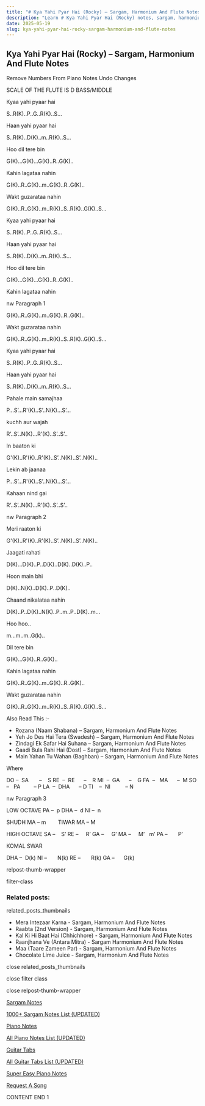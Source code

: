 ```yaml
---
title: "# Kya Yahi Pyar Hai (Rocky) – Sargam, Harmonium And Flute Notes"
description: "Learn # Kya Yahi Pyar Hai (Rocky) notes, sargam, harmonium notations and flute notes. Easy step-by-step tutorial for beginners."
date: 2025-05-19
slug: kya-yahi-pyar-hai-rocky-sargam-harmonium-and-flute-notes
---
```


## Kya Yahi Pyar Hai (Rocky) – Sargam, Harmonium And Flute Notes

Remove Numbers From Piano Notes
Undo Changes

SCALE OF THE FLUTE IS D BASS/MIDDLE

Kyaa yahi pyaar hai

S..R(K)..P..G..R(K)..S…

Haan yahi pyaar hai

S..R(K)..D(K)..m..R(K)..S…

Hoo dil tere bin

G(K)…G(K)…G(K)..R..G(K)..

Kahin lagataa nahin

G(K)..R..G(K)..m..G(K)..R..G(K)..

Wakt guzarataa nahin

G(K)..R..G(K)..m..R(K)..S..R(K)..G(K)..S…

Kyaa yahi pyaar hai

S..R(K)..P..G..R(K)..S…

Haan yahi pyaar hai

S..R(K)..D(K)..m..R(K)..S…

Hoo dil tere bin

G(K)…G(K)…G(K)..R..G(K)..

Kahin lagataa nahin

nw Paragraph 1

G(K)..R..G(K)..m..G(K)..R..G(K)..

Wakt guzarataa nahin

G(K)..R..G(K)..m..R(K)..S..R(K)..G(K)..S…

Kyaa yahi pyaar hai

S..R(K)..P..G..R(K)..S…

Haan yahi pyaar hai

S..R(K)..D(K)..m..R(K)..S…

Pahale main samajhaa

P…S’…R'(K)..S’..N(K)…S’…

kuchh aur wajah

R’..S’..N(K)…R'(K)..S’..S’..

In baaton ki

G'(K)..R'(K)..R'(K)..S’..N(K)..S’..N(K)..

Lekin ab jaanaa

P…S’…R'(K)..S’..N(K)…S’…

Kahaan nind gai

R’..S’..N(K)…R'(K)..S’..S’..

nw Paragraph 2

Meri raaton ki

G'(K)..R'(K)..R'(K)..S’..N(K)..S’..N(K)..

Jaagati rahati

D(K)…D(K)..P..D(K)..D(K)..D(K)..P..

Hoon main bhi

D(K)..N(K)..D(K)..P..D(K)..

Chaand nikalataa nahin

D(K)..P..D(K)..N(K)..P..m..P..D(K)..m…

Hoo hoo..

m…m..m..G(k)..

Dil tere bin

G(K)…G(K)..R..G(K)..

Kahin lagataa nahin

G(K)..R..G(K)..m..G(K)..R..G(K)..

Wakt guzarataa nahin

G(K)..R..G(K)..m..R(K)..S..R(K)..G(K)..S…

Also Read This :-

* Rozana (Naam Shabana) – Sargam, Harmonium And Flute Notes
* Yeh Jo Des Hai Tera (Swadesh) – Sargam, Harmonium And Flute Notes
* Zindagi Ek Safar Hai Suhana – Sargam, Harmonium And Flute Notes
* Gaadi Bula Rahi Hai (Dost) – Sargam, Harmonium And Flute Notes
* Main Yahan Tu Wahan (Baghban) – Sargam, Harmonium And Flute Notes

Where

DO –  SA       –    S
RE  –  RE      –    R
MI  –  GA      –    G
FA  –   MA      –  M
SO  –   PA         – P
LA  –  DHA      – D
TI    –  NI          – N

nw Paragraph 3

LOW OCTAVE
PA –  p
DHA –  d
NI –  n

SHUDH MA – m        TIWAR MA – M

HIGH OCTAVE
SA –    S’
RE –     R’
GA –     G’
MA –     M’   m’
PA –       P’

KOMAL SWAR

DHA –  D(k)
NI –       N(k)
RE –       R(k)
GA –      G(k)

relpost-thumb-wrapper

filter-class

### Related posts:

related_posts_thumbnails

* Mera Intezaar Karna - Sargam, Harmonium And Flute Notes
* Raabta (2nd Version) - Sargam, Harmonium And Flute Notes
* Kal Ki Hi Baat Hai (Chhichhore) - Sargam, Harmonium And Flute Notes
* Raanjhana Ve (Antara Mitra) - Sargam Harmonium And Flute Notes
* Maa (Taare Zameen Par) - Sargam, Harmonium And Flute Notes
* Chocolate Lime Juice - Sargam, Harmonium And Flute Notes

close related_posts_thumbnails

close filter class

close relpost-thumb-wrapper

[Sargam Notes](https://www.notationsworld.com/sargam-notes.html)

[1000+ Sargam Notes List (UPDATED)](https://www.notationsworld.com/all-songs-list-sargam-notes.html)

[Piano Notes](https://www.notationsworld.com/piano-notes.html)

[All Piano Notes List (UPDATED)](https://www.notationsworld.com/all-songs-list-piano-notes.html)

[Guitar Tabs](https://www.notationsworld.com/guitar-tabs.html)

[All Guitar Tabs List (UPDATED)](https://www.notationsworld.com/all-songs-list-guitar-tabs.html)

[Super Easy Piano Notes](https://studywall.in/)

[Request A Song](https://www.notationsworld.com/request-a-song.html)

CONTENT END 1


